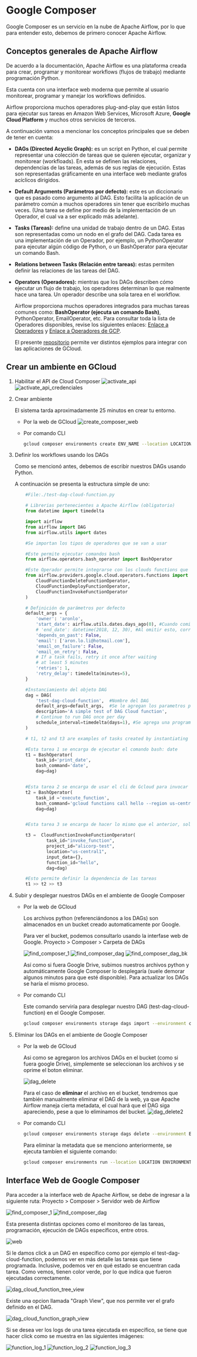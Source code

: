 # Google Composer

Google Composer es un servicio en la nube de Apache Airflow, por lo que para entender esto, debemos de primero conocer Apache Airflow.

## Conceptos generales de Apache Airflow

De acuerdo a la documentación,  Apache Airflow es una plataforma creada para crear, programar y monitorear workflows (flujos de trabajo) mediante programación Python.

Esta cuenta con una interface web moderna que permite al usuario monitorear, programar y manejar los workflows definidos.

Airflow proporciona muchos operadores plug-and-play que están listos para ejecutar sus tareas en Amazon Web Services, Microsoft Azure, **Google Cloud Platform** y muchos otros servicios de terceros.

A continuación vamos a mencionar los conceptos principales que se deben de tener en cuenta:

- **DAGs (Directed Acyclic Graph):** es un script en Python, el cual permite representar una colección de tareas que se quieren ejecutar, organizar y monitorear (workfloads). En esta se definen las relaciones, dependencias de las tareas, además de sus reglas de ejecución. Estas son representadas gráficamente en una interface web mediante grafos acíclicos dirigidos.

 - **Default Arguments (Parámetros por defecto):** este es un diccionario que es pasado como argumento al DAG. Esto facilita la aplicación de un parámetro común a muchos operadores sin tener que escribirlo muchas veces. (Una tarea se define por medio de la implementación de un Operador, el cual va a ser explicado más adelante).

 - **Tasks (Tareas):** define una unidad de trabajo dentro de un DAG. Estas son representadas como un nodo en el grafo del DAG. Cada tarea es una implementación de un Operador, por ejemplo, un PythonOperator para ejecutar algún código de Python, o un BashOperator para ejecutar un comando Bash.

 - **Relations between Tasks (Relación entre tareas):** estas permiten definir las relaciones de las tareas del DAG.


 - **Operators (Operadores):** mientras que los DAGs describen cómo ejecutar un flujo de trabajo, los operadores determinan lo que realmente hace una tarea. Un operador describe una sola tarea en el workflow.

    Airflow proporciona muchos operadores integrados para muchas tareas comunes como: **BashOperator (ejecuta un comando Bash)**, PythonOperator, EmailOperator, etc. Para consultar toda la lista de Operadores disponibles, revise los siguientes enlaces: [Enlace a Operadores](https://airflow.apache.org/docs/apache-airflow/stable/python-api-ref.html#operators) y [Enlace a Operadores de GCP](https://airflow.apache.org/docs/apache-airflow-providers-google/stable/operators/cloud/index.html).

    El presente [repositorio](https://github.com/apache/airflow/tree/master/airflow/providers/google/cloud/example_dags/) permite ver distintos ejemplos para integrar con las aplicaciones de GCloud.
 

## Crear un ambiente en GCloud

1. Habilitar el API de Cloud Composer
![activate_api](./img/activate_api.png)
![activate_api_credenciales](./img/activate_api_credenciales.png)

2. Crear ambiente

    El sistema tarda aproximadamente 25 minutos en crear tu entorno.

    - Por la web de GCloud
    ![create_composer_web](./img/create_composer_web.png)

    - Por comando CLI
        ```bash
        gcloud composer environments create ENV_NAME --location LOCATION
        ```

3. Definir los workflows usando los DAGs

    Como se mencionó antes, debemos de escribir nuestros DAGs usando Python.

    A continuación se presenta la estructura simple de uno:

    ```python
        #File:./test-dag-cloud-function.py

        # Librerias pertenecientes a Apache Airflow (obligatorio)  
        from datetime import timedelta

        import airflow
        from airflow import DAG
        from airflow.utils import dates

        #Se importan los tipos de operadores que se van a usar

        #Este permite ejecutar comandos bash
        from airflow.operators.bash_operator import BashOperator

        #Este Operador permite integrarse con los clouds functions que hay en el proyecto
        from airflow.providers.google.cloud.operators.functions import (
            CloudFunctionDeleteFunctionOperator,
            CloudFunctionDeployFunctionOperator,
            CloudFunctionInvokeFunctionOperator
        )

        # Definición de parámetros por defecto
        default_args = {
            'owner': 'aronlo',
            'start_date': airflow.utils.dates.days_ago(0), #Cuando comienza a correr ese workflow
            # 'end_date': datetime(2018, 12, 30), #Al omitir esto, corre indefinidamente
            'depends_on_past': False,
            'email': ['aron.lo.li@hotmail.com'],
            'email_on_failure': False,
            'email_on_retry': False,
            # If a task fails, retry it once after waiting
            # at least 5 minutes
            'retries': 1,
            'retry_delay': timedelta(minutes=5),
        }

        #Instanciamiento del objeto DAG
        dag = DAG(
            'test-dag-cloud-function',  #Nombre del DAG
            default_args=default_args,  #Se le agregan los parametros por defecto
            description='A simple test of DAG Cloud function',
            # Continue to run DAG once per day
            schedule_interval=timedelta(days=1), #Se agrega una programación
        )

        # t1, t2 and t3 are examples of tasks created by instantiating operators

        #Esta tarea 1 se encarga de ejecutar el comando bash: date
        t1 = BashOperator(
            task_id='print_date',
            bash_command='date',
            dag=dag)


        #Esta tarea 2 se encarga de usar el cli de Gcloud para invocar una funcion desplegada en el interior del projecto
        t2 = BashOperator(
            task_id ='execute_function',
            bash_command='gcloud functions call hello --region us-central1',
            dag=dag)


        #Esta tarea 3 se encarga de hacer lo mismo que el anterior, solo que invoca la funcion directamnete usando los Operadores de Apache Airflow.

        t3 =  CloudFunctionInvokeFunctionOperator(
                task_id="invoke_function",
                project_id="alicorp-test",
                location="us-central1",
                input_data={},
                function_id="hello",
                dag=dag)

        #Esto permite definir la dependencia de las tareas
        t1 >> t2 >> t3

    ```

4. Subir y desplegar nuestros DAGs en el ambiente de Google Composer

    - Por la web de GCloud
        
        Los archivos python (referenciándonos a los DAGs) son almacenados en un bucket creado automaticamente por Google.

        Para ver el bucket, podemos consultarlo usando la interfase web de Google.
        Proyecto > Composer > Carpeta de DAGs

        ![find_composer_1](./img/find_composer_1.png)
        ![find_composer_dag](./img/find_composer_dag.png)
        ![find_composer_dag_bk](./img/find_composer_dag_bucket.png)

        Así como si fuera Google Drive, subimos nuestros archivos python y automáticamente Google Composer lo desplegaría (suele demorar algunos minutos para que esté disponible). Para actualizar los DAGs se haría el mismo proceso.

    - Por comando CLI

        Este comando serviría para desplegar nuestro DAG (test-dag-cloud-function) en el Google Composer.

        ```bash
        gcloud composer environments storage dags import --environment composer-alicorp-test-env-1 --location us-east1 --source test-dag-cloud-function.py
        ```
5. Eliminar los DAGs en el ambiente de Google Composer
    - Por la web de GCloud
        
        Asi como se agregaron los archivos DAGs en el bucket (como si fuera google Drive), simplemente se seleccionan los archivos y se oprime el boton eliminar.

        ![dag_delete](./img/dag_delete.png)

        Para el caso de **eliminar** el archivo en el bucket, tendremos que también manualmente eliminar el DAG de la web, ya que Apache Airflow maneja cierta metadata, el cual hará que el DAG siga apareciendo, pese a que lo eliminamos del bucket.
        ![dag_delete2](./img/dag_delete2.png)

    - Por comando CLI

        ```bash
        gcloud composer environments storage dags delete --environment ENVIRONMENT_NAME --location LOCATION DAG_NAME.py
        ```
        Para eliminar la metadata que se menciono anteriormente, se ejecuta tambíen el siguiente comando:
        ```bash
        gcloud composer environments run --location LOCATION ENVIRONMENT_NAME delete_dag -- DAG_NAME
        ```



## Interface Web de Google Composer

Para acceder a la interface web de Apache Airflow, se debe de ingresar a la siguiente ruta: Proyecto > Composer > Servidor web de Airflow

![find_composer_1](./img/find_composer_1.png)
![find_composer_dag](./img/find_composer_dag.png)

Esta presenta distintas opciones como el monitoreo de las tareas, programación, ejecución de DAGs específicos, entre otros.

![web](./img/web_composer.png)

Si le damos click a un DAG en específico como por ejemplo el test-dag-cloud-function, podemos ver en más detalle las tareas que tiene programada. Inclusive, podemos ver en qué estado se encuentran cada tarea. Como vemos, tienen color verde, por lo que indíca que fueron ejecutadas correctamente.

![dag_cloud_function_tree_view](./img/dag_cloud_function_tree_view.png)

Existe una opcion llamada "Graph View", que nos permite ver el grafo definido en el DAG.

![dag_cloud_function_graph_view](./img/dag_cloud_function_graph_view.png)


Si se desea ver los logs de una tarea ejecutada en específico, se tiene que hacer click como se muestra en las siguientes imágenes:

![function_log_1](./img/function_log_1.png)
![function_log_2](./img/function_log_2.png)
![function_log_3](./img/function_log_3.png)